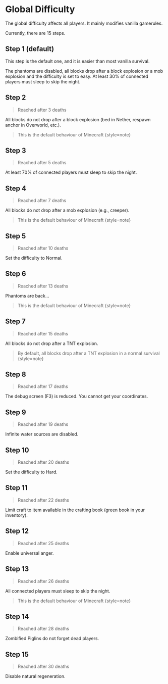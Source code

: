 # Global Difficulty

The global difficulty affects all players.
It mainly modifies vanilla gamerules.

Currently, there are 15 steps.

## Step 1 (default)

This step is the default one, and it is easier than most vanilla survival.

The phantoms are disabled, all blocks drop after a block explosion or a mob explosion and the difficulty is set to easy.
At least 30% of connected players must sleep to skip the night.

## Step 2

> Reached after 3 deaths

All blocks do not drop after a block explosion (bed in Nether, respawn anchor in Overworld, etc.).

> This is the default behaviour of Minecraft
> {style=note}

## Step 3

> Reached after 5 deaths

At least 70% of connected players must sleep to skip the night.

## Step 4

> Reached after 7 deaths

All blocks do not drop after a mob explosion (e.g., creeper).

> This is the default behaviour of Minecraft
> {style=note}

## Step 5

> Reached after 10 deaths

Set the difficulty to Normal.

## Step 6

> Reached after 13 deaths

Phantoms are back...

> This is the default behaviour of Minecraft
> {style=note}

## Step 7

> Reached after 15 deaths

All blocks do not drop after a TNT explosion.

> By default, all blocks drop after a TNT explosion in a normal survival
> {style=note}

## Step 8

> Reached after 17 deaths

The debug screen (F3) is reduced.
You cannot get your coordinates.

## Step 9

> Reached after 19 deaths

Infinite water sources are disabled.

## Step 10

> Reached after 20 deaths

Set the difficulty to Hard.

## Step 11

> Reached after 22 deaths

Limit craft to item available in the crafting book (green book in your inventory).

## Step 12

> Reached after 25 deaths

Enable universal anger.

## Step 13

> Reached after 26 deaths

All connected players must sleep to skip the night.

> This is the default behaviour of Minecraft
> {style=note}

## Step 14

> Reached after 28 deaths

Zombified Piglins do not forget dead players.

## Step 15

> Reached after 30 deaths

Disable natural regeneration.
